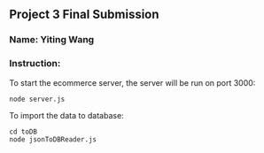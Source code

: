 ## Project 3 Final Submission

### Name: Yiting Wang

### Instruction:

To start the ecommerce server, the server will be run on port 3000:

```
node server.js
```

To import the data to database:

```
cd toDB
node jsonToDBReader.js
```

